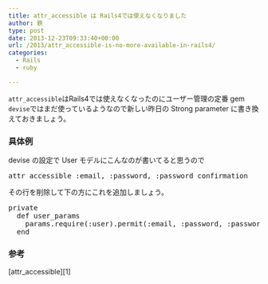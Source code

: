 ```yaml
---
title: attr_accessible は Rails4では使えなくなりました
author: 鉄
type: post
date: 2013-12-23T09:33:40+00:00
url: /2013/attr_accessible-is-no-more-available-in-rails4/
categories:
  - Rails
  - ruby

---
```

`attr_accessible`はRails4では使えなくなったのにユーザー管理の定番 gem `devise`ではまだ使っているようなので新しい昨日の Strong parameter に書き換えておきましょう。

### 具体例

devise の設定で User モデルにこんなのが書いてると思うので

<pre class="lang:ruby decode:true " >attr_accessible :email, :password, :password_confirmation</pre>

その行を削除して下の方にこれを追加しましょう。

<pre class="lang:ruby decode:true " title="app/models/user.rb" >private
  def user_params
    params.require(:user).permit(:email, :password, :password_confirmation)
  end</pre>

### 参考

[attr_accessible][1]

